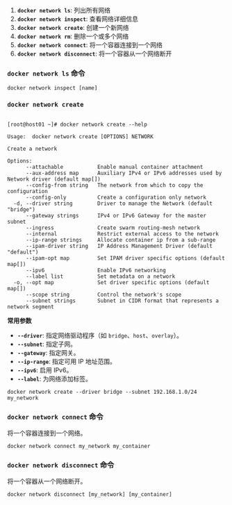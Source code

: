 
1. **`docker network ls`**: 列出所有网络
2. **`docker network inspect`**: 查看网络详细信息
3. **`docker network create`**: 创建一个新网络
4. **`docker network rm`**: 删除一个或多个网络
5. **`docker network connect`**: 将一个容器连接到一个网络
6. **`docker network disconnect`**: 将一个容器从一个网络断开

### `docker network ls` 命令

`docker network inspect [name]`


### `docker network create`

```

[root@host01 ~]# docker network create --help

Usage:  docker network create [OPTIONS] NETWORK

Create a network

Options:
      --attachable           Enable manual container attachment
      --aux-address map      Auxiliary IPv4 or IPv6 addresses used by Network driver (default map[])
      --config-from string   The network from which to copy the configuration
      --config-only          Create a configuration only network
  -d, --driver string        Driver to manage the Network (default "bridge")
      --gateway strings      IPv4 or IPv6 Gateway for the master subnet
      --ingress              Create swarm routing-mesh network
      --internal             Restrict external access to the network
      --ip-range strings     Allocate container ip from a sub-range
      --ipam-driver string   IP Address Management Driver (default "default")
      --ipam-opt map         Set IPAM driver specific options (default map[])
      --ipv6                 Enable IPv6 networking
      --label list           Set metadata on a network
  -o, --opt map              Set driver specific options (default map[])
      --scope string         Control the network's scope
      --subnet strings       Subnet in CIDR format that represents a network segment
 ```

**常用参数**

- **`--driver`**: 指定网络驱动程序（如 `bridge`、`host`、`overlay`）。
- **`--subnet`**: 指定子网。
- **`--gateway`**: 指定网关。
- **`--ip-range`**: 指定可用 IP 地址范围。
- **`--ipv6`**: 启用 IPv6。
- **`--label`**: 为网络添加标签。

`docker network create --driver bridge --subnet 192.168.1.0/24 my_network`

### `docker network connect` 命令

将一个容器连接到一个网络。

`docker network connect my_network my_container`

### `docker network disconnect` 命令

将一个容器从一个网络断开。

`docker network disconnect [my_network] [my_container]`

